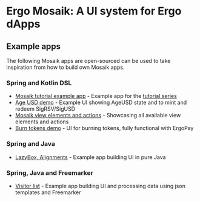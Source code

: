 # Ergo Mosaik: A UI system for Ergo dApps

## Example apps

The following Mosaik apps are open-sourced can be used to take inspiration from how to build own Mosaik apps.

### Spring and Kotlin DSL
* [Mosaik tutorial example app](https://github.com/MrStahlfelge/mosaik-tutorial-series) - Example app for the [tutorial series](intro.md)
* [Age USD demo](https://github.com/MrStahlfelge/mosaik-ageusddemo) - Example UI showing AgeUSD state and to mint and redeem SigRSV/SigUSD
* [Mosaik view elements and actions](https://github.com/MrStahlfelge/mosaik/tree/develop/backend-demo-kotlin) - Showcasing all available view elements and actions
* [Burn tokens demo](https://github.com/MrStahlfelge/mosaik-demo-tokenburn) - UI for burning tokens, fully functional with ErgoPay

### Spring and Java
* [LazyBox, Alignments](https://github.com/MrStahlfelge/mosaik/tree/develop/backend-demo) - Example app building UI in pure Java

### Spring, Java and Freemarker
* [Visitor list](https://github.com/MrStahlfelge/mosaik/tree/develop/backend-demo) - Example app building UI and processing data using json templates and Freemarker
